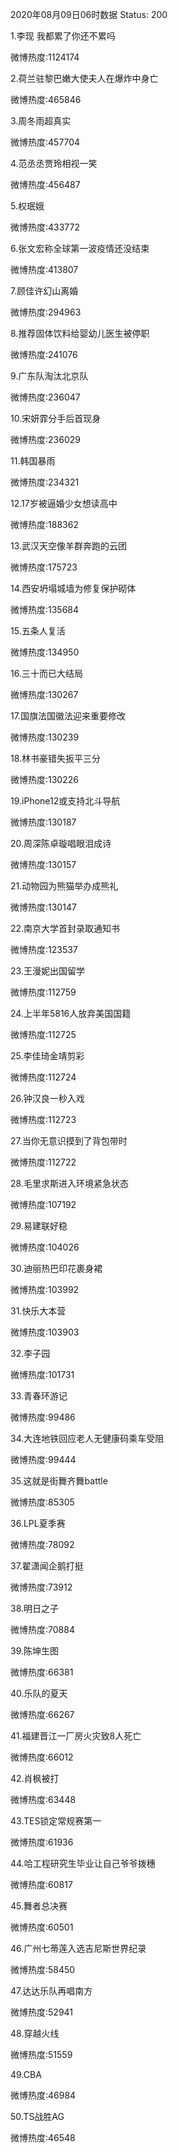 2020年08月09日06时数据
Status: 200

1.李现 我都累了你还不累吗

微博热度:1124174

2.荷兰驻黎巴嫩大使夫人在爆炸中身亡

微博热度:465846

3.周冬雨超真实

微博热度:457704

4.范丞丞贾玲相视一笑

微博热度:456487

5.权珉娥

微博热度:433772

6.张文宏称全球第一波疫情还没结束

微博热度:413807

7.顾佳许幻山离婚

微博热度:294963

8.推荐固体饮料给婴幼儿医生被停职

微博热度:241076

9.广东队淘汰北京队

微博热度:236047

10.宋妍霏分手后首现身

微博热度:236029

11.韩国暴雨

微博热度:234321

12.17岁被逼婚少女想读高中

微博热度:188362

13.武汉天空像羊群奔跑的云团

微博热度:175723

14.西安坍塌城墙为修复保护砌体

微博热度:135684

15.五条人复活

微博热度:134950

16.三十而已大结局

微博热度:130267

17.国旗法国徽法迎来重要修改

微博热度:130239

18.林书豪错失扳平三分

微博热度:130226

19.iPhone12或支持北斗导航

微博热度:130187

20.周深陈卓璇唱眼泪成诗

微博热度:130157

21.动物园为熊猫举办成熊礼

微博热度:130147

22.南京大学首封录取通知书

微博热度:123537

23.王漫妮出国留学

微博热度:112759

24.上半年5816人放弃美国国籍

微博热度:112725

25.李佳琦金靖剪彩

微博热度:112724

26.钟汉良一秒入戏

微博热度:112723

27.当你无意识摸到了背包带时

微博热度:112722

28.毛里求斯进入环境紧急状态

微博热度:107192

29.易建联好稳

微博热度:104026

30.迪丽热巴印花裹身裙

微博热度:103992

31.快乐大本营

微博热度:103903

32.李子园

微博热度:101731

33.青春环游记

微博热度:99486

34.大连地铁回应老人无健康码乘车受阻

微博热度:99444

35.这就是街舞齐舞battle

微博热度:85305

36.LPL夏季赛

微博热度:78092

37.翟潇闻企鹅打挺

微博热度:73912

38.明日之子

微博热度:70884

39.陈坤生图

微博热度:66381

40.乐队的夏天

微博热度:66267

41.福建晋江一厂房火灾致8人死亡

微博热度:66012

42.肖枫被打

微博热度:63448

43.TES锁定常规赛第一

微博热度:61936

44.哈工程研究生毕业让自己爷爷拨穗

微博热度:60817

45.舞者总决赛

微博热度:60501

46.广州七蒂莲入选吉尼斯世界纪录

微博热度:58450

47.达达乐队再唱南方

微博热度:52941

48.穿越火线

微博热度:51559

49.CBA

微博热度:46984

50.TS战胜AG

微博热度:46548

